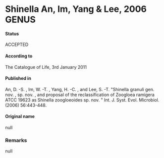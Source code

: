 # Shinella An, Im, Yang & Lee, 2006 GENUS

#### Status
ACCEPTED

#### According to
The Catalogue of Life, 3rd January 2011

#### Published in
An, D. -S. , Im, W. -T. , Yang, H. -C. , and Lee, S. -T. "Shinella granuli gen. nov. , sp. nov. , and proposal of the reclassification of Zoogloea ramigera ATCC 19623 as Shinella zoogloeoides sp. nov. " Int. J. Syst. Evol. Microbiol. (2006) 56:443-448.

#### Original name
null

### Remarks
null